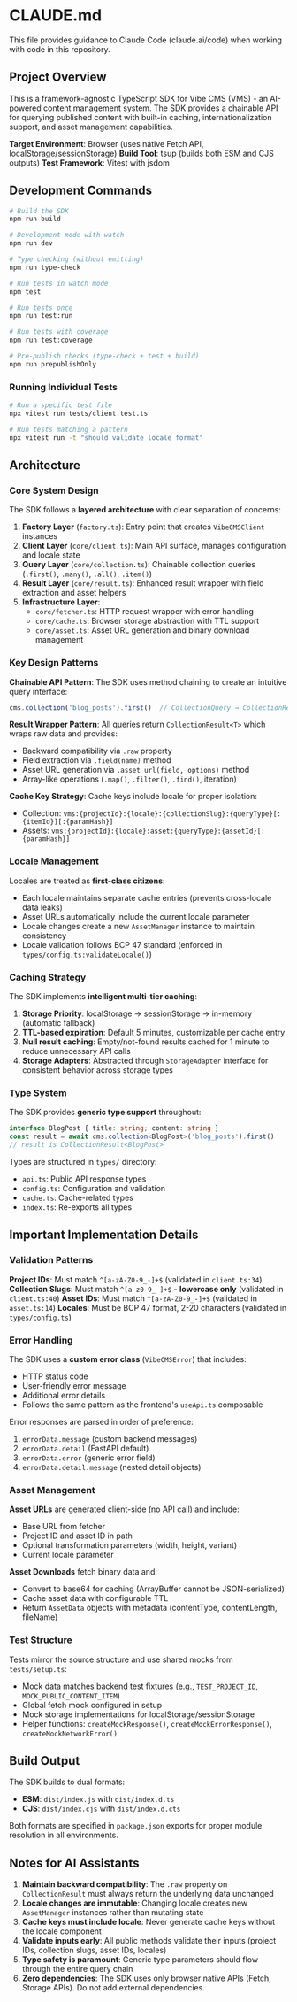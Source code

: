 # CLAUDE.md

This file provides guidance to Claude Code (claude.ai/code) when working with code in this repository.

## Project Overview

This is a framework-agnostic TypeScript SDK for Vibe CMS (VMS) - an AI-powered content management system. The SDK provides a chainable API for querying published content with built-in caching, internationalization support, and asset management capabilities.

**Target Environment**: Browser (uses native Fetch API, localStorage/sessionStorage)
**Build Tool**: tsup (builds both ESM and CJS outputs)
**Test Framework**: Vitest with jsdom

## Development Commands

```bash
# Build the SDK
npm run build

# Development mode with watch
npm run dev

# Type checking (without emitting)
npm run type-check

# Run tests in watch mode
npm test

# Run tests once
npm run test:run

# Run tests with coverage
npm run test:coverage

# Pre-publish checks (type-check + test + build)
npm run prepublishOnly
```

### Running Individual Tests

```bash
# Run a specific test file
npx vitest run tests/client.test.ts

# Run tests matching a pattern
npx vitest run -t "should validate locale format"
```

## Architecture

### Core System Design

The SDK follows a **layered architecture** with clear separation of concerns:

1. **Factory Layer** (`factory.ts`): Entry point that creates `VibeCMSClient` instances
2. **Client Layer** (`core/client.ts`): Main API surface, manages configuration and locale state
3. **Query Layer** (`core/collection.ts`): Chainable collection queries (`.first()`, `.many()`, `.all()`, `.item()`)
4. **Result Layer** (`core/result.ts`): Enhanced result wrapper with field extraction and asset helpers
5. **Infrastructure Layer**:
   - `core/fetcher.ts`: HTTP request wrapper with error handling
   - `core/cache.ts`: Browser storage abstraction with TTL support
   - `core/asset.ts`: Asset URL generation and binary download management

### Key Design Patterns

**Chainable API Pattern**: The SDK uses method chaining to create an intuitive query interface:
```typescript
cms.collection('blog_posts').first()  // CollectionQuery → CollectionResult
```

**Result Wrapper Pattern**: All queries return `CollectionResult<T>` which wraps raw data and provides:
- Backward compatibility via `.raw` property
- Field extraction via `.field(name)` method
- Asset URL generation via `.asset_url(field, options)` method
- Array-like operations (`.map()`, `.filter()`, `.find()`, iteration)

**Cache Key Strategy**: Cache keys include locale for proper isolation:
- Collection: `vms:{projectId}:{locale}:{collectionSlug}:{queryType}[:{itemId}][:{paramHash}]`
- Assets: `vms:{projectId}:{locale}:asset:{queryType}:{assetId}[:{paramHash}]`

### Locale Management

Locales are treated as **first-class citizens**:
- Each locale maintains separate cache entries (prevents cross-locale data leaks)
- Asset URLs automatically include the current locale parameter
- Locale changes create a new `AssetManager` instance to maintain consistency
- Locale validation follows BCP 47 standard (enforced in `types/config.ts:validateLocale()`)

### Caching Strategy

The SDK implements **intelligent multi-tier caching**:
1. **Storage Priority**: localStorage → sessionStorage → in-memory (automatic fallback)
2. **TTL-based expiration**: Default 5 minutes, customizable per cache entry
3. **Null result caching**: Empty/not-found results cached for 1 minute to reduce unnecessary API calls
4. **Storage Adapters**: Abstracted through `StorageAdapter` interface for consistent behavior across storage types

### Type System

The SDK provides **generic type support** throughout:
```typescript
interface BlogPost { title: string; content: string }
const result = await cms.collection<BlogPost>('blog_posts').first()
// result is CollectionResult<BlogPost>
```

Types are structured in `types/` directory:
- `api.ts`: Public API response types
- `config.ts`: Configuration and validation
- `cache.ts`: Cache-related types
- `index.ts`: Re-exports all types

## Important Implementation Details

### Validation Patterns

**Project IDs**: Must match `^[a-zA-Z0-9_-]+$` (validated in `client.ts:34`)
**Collection Slugs**: Must match `^[a-z0-9_-]+$` - **lowercase only** (validated in `client.ts:40`)
**Asset IDs**: Must match `^[a-zA-Z0-9_-]+$` (validated in `asset.ts:14`)
**Locales**: Must be BCP 47 format, 2-20 characters (validated in `types/config.ts`)

### Error Handling

The SDK uses a **custom error class** (`VibeCMSError`) that includes:
- HTTP status code
- User-friendly error message
- Additional error details
- Follows the same pattern as the frontend's `useApi.ts` composable

Error responses are parsed in order of preference:
1. `errorData.message` (custom backend messages)
2. `errorData.detail` (FastAPI default)
3. `errorData.error` (generic error field)
4. `errorData.detail.message` (nested detail objects)

### Asset Management

**Asset URLs** are generated client-side (no API call) and include:
- Base URL from fetcher
- Project ID and asset ID in path
- Optional transformation parameters (width, height, variant)
- Current locale parameter

**Asset Downloads** fetch binary data and:
- Convert to base64 for caching (ArrayBuffer cannot be JSON-serialized)
- Cache asset data with configurable TTL
- Return `AssetData` objects with metadata (contentType, contentLength, fileName)

### Test Structure

Tests mirror the source structure and use shared mocks from `tests/setup.ts`:
- Mock data matches backend test fixtures (e.g., `TEST_PROJECT_ID`, `MOCK_PUBLIC_CONTENT_ITEM`)
- Global fetch mock configured in setup
- Mock storage implementations for localStorage/sessionStorage
- Helper functions: `createMockResponse()`, `createMockErrorResponse()`, `createMockNetworkError()`

## Build Output

The SDK builds to dual formats:
- **ESM**: `dist/index.js` with `dist/index.d.ts`
- **CJS**: `dist/index.cjs` with `dist/index.d.cts`

Both formats are specified in `package.json` exports for proper module resolution in all environments.

## Notes for AI Assistants

1. **Maintain backward compatibility**: The `.raw` property on `CollectionResult` must always return the underlying data unchanged
2. **Locale changes are immutable**: Changing locale creates new `AssetManager` instances rather than mutating state
3. **Cache keys must include locale**: Never generate cache keys without the locale component
4. **Validate inputs early**: All public methods validate their inputs (project IDs, collection slugs, asset IDs, locales)
5. **Type safety is paramount**: Generic type parameters should flow through the entire query chain
6. **Zero dependencies**: The SDK uses only browser native APIs (Fetch, Storage APIs). Do not add external dependencies.
